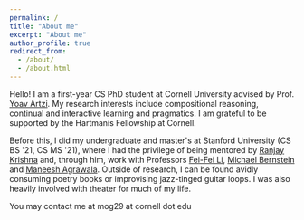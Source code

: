 ```yaml
---
permalink: /
title: "About me"
excerpt: "About me"
author_profile: true
redirect_from: 
  - /about/
  - /about.html
---
```


Hello! I am a first-year CS PhD student at Cornell University advised by Prof. [Yoav Artzi](https://yoavartzi.com/). My research interests include compositional reasoning, continual and interactive learning and pragmatics. I am grateful to be supported by the Hartmanis Fellowship at Cornell.

Before this, I did my undergraduate and master's at Stanford University (CS BS '21, CS MS '21), where I had the privilege of being mentored by [Ranjay Krishna](http://www.ranjaykrishna.com/index.html) and, through him, work with Professors [Fei-Fei Li](https://profiles.stanford.edu/fei-fei-li), [Michael Bernstein](https://hci.stanford.edu/msb/) and [Maneesh Agrawala](http://graphics.stanford.edu/~maneesh/). Outside of research, I can be found avidly consuming poetry books or improvising jazz-tinged guitar loops. I was also heavily involved with theater for much of my life.

You may contact me at mog29 at cornell dot edu
